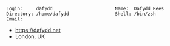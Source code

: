 ```
Login:     dafydd                       Name:  Dafydd Rees
Directory: /home/dafydd                 Shell: /bin/zsh
Email: 

```
- https://dafydd.net
- London, UK
